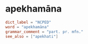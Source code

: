# apekhamāna

``` toml
dict_label = "NCPED"
word = "apekhamāna"
grammar_comment = "part. pr. mfn."
see_also = ["apekhati"]
```

